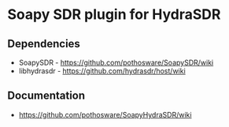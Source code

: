 # Soapy SDR plugin for HydraSDR

## Dependencies

* SoapySDR - https://github.com/pothosware/SoapySDR/wiki
* libhydrasdr - https://github.com/hydrasdr/host/wiki

## Documentation

* https://github.com/pothosware/SoapyHydraSDR/wiki

